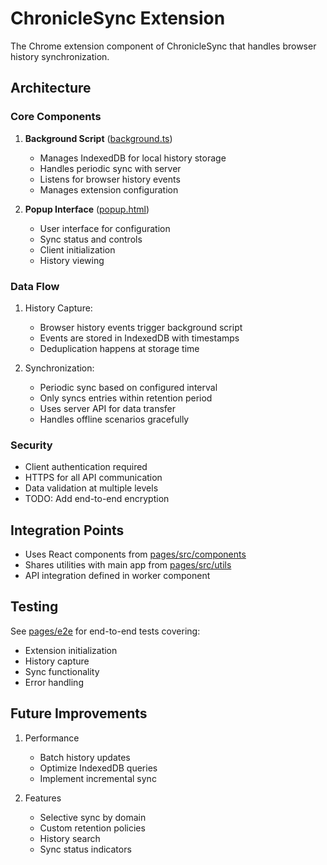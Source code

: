 # ChronicleSync Extension

The Chrome extension component of ChronicleSync that handles browser history synchronization.

## Architecture

### Core Components

1. **Background Script** ([background.ts](../pages/src/background.ts))
   - Manages IndexedDB for local history storage
   - Handles periodic sync with server
   - Listens for browser history events
   - Manages extension configuration

2. **Popup Interface** ([popup.html](./popup.html))
   - User interface for configuration
   - Sync status and controls
   - Client initialization
   - History viewing

### Data Flow

1. History Capture:
   - Browser history events trigger background script
   - Events are stored in IndexedDB with timestamps
   - Deduplication happens at storage time

2. Synchronization:
   - Periodic sync based on configured interval
   - Only syncs entries within retention period
   - Uses server API for data transfer
   - Handles offline scenarios gracefully

### Security

- Client authentication required
- HTTPS for all API communication
- Data validation at multiple levels
- TODO: Add end-to-end encryption

## Integration Points

- Uses React components from [pages/src/components](../pages/src/components)
- Shares utilities with main app from [pages/src/utils](../pages/src/utils)
- API integration defined in worker component

## Testing

See [pages/e2e](../pages/e2e) for end-to-end tests covering:
- Extension initialization
- History capture
- Sync functionality
- Error handling

## Future Improvements

1. Performance
   - Batch history updates
   - Optimize IndexedDB queries
   - Implement incremental sync

2. Features
   - Selective sync by domain
   - Custom retention policies
   - History search
   - Sync status indicators